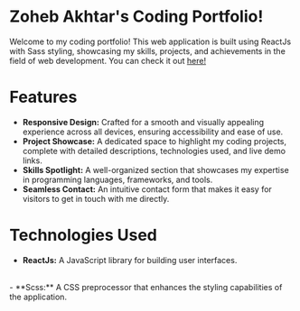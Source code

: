# Zoheb Akhtar's Coding Portfolio!

Welcome to my coding portfolio! This web application is built using ReactJs with Sass styling, showcasing my skills, projects, and achievements in the field of web development. You can check it out [here!](https://zoheba-portfolio.vercel.app/)

# Features

- **Responsive Design:** Crafted for a smooth and visually appealing experience across all devices, ensuring accessibility and ease of use. <br />
- **Project Showcase:** A dedicated space to highlight my coding projects, complete with detailed descriptions, technologies used, and live demo links. <br />
- **Skills Spotlight:** A well-organized section that showcases my expertise in programming languages, frameworks, and tools. <br />
- **Seamless Contact:** An intuitive contact form that makes it easy for visitors to get in touch with me directly.

# Technologies Used 

- **ReactJs:** A JavaScript library for building user interfaces.
<br />
- **Scss:** A CSS preprocessor that enhances the styling capabilities of the application.

